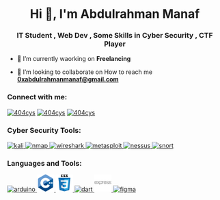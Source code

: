 <h1 align="center">Hi 👋, I'm Abdulrahman Manaf</h1>
<h3 align="center">IT Student , Web Dev , Some Skills in Cyber Security , CTF Player</h3>

- 🔭 I’m currently waorking on **Freelancing**

- 👯 I’m looking to collaborate on  How to reach me **0xabdulrahmanmanaf@gmail.com**

<h3 align="left">Connect with me:</h3>
<p align="left">
<a href="https://twitter.com/404cys" target="blank"><img align="center" src="https://raw.githubusercontent.com/rahuldkjain/github-profile-readme-generator/master/src/images/icons/Social/twitter.svg" alt="404cys" height="30" width="40" /></a>
<a href="https://instagram.com/404cys" target="blank"><img align="center" src="https://raw.githubusercontent.com/rahuldkjain/github-profile-readme-generator/master/src/images/icons/Social/instagram.svg" alt="404cys" height="30" width="40" /></a>
<a href="https://discord.gg/404cys" target="blank"><img align="center" src="https://raw.githubusercontent.com/rahuldkjain/github-profile-readme-generator/master/src/images/icons/Social/discord.svg" alt="404cys" height="30" width="40" /></a>
</p>

<h3 align="left">Cyber Security Tools:</h3>
<p align="left">
  <!-- Add Cyber Security icons -->
  <a href="https://www.kali.org/" target="_blank" rel="noreferrer">
    <img src="https://upload.wikimedia.org/wikipedia/commons/0/06/Kali_Linux_logo_2020.svg" alt="kali" width="40" height="40" />
  </a>
  <a href="https://www.nmap.org/" target="_blank" rel="noreferrer">
    <img src="https://upload.wikimedia.org/wikipedia/commons/e/ec/Nmap_logo.svg" alt="nmap" width="40" height="40" />
  </a>
  <a href="https://www.wireshark.org/" target="_blank" rel="noreferrer">
    <img src="https://upload.wikimedia.org/wikipedia/commons/e/ec/Wireshark_Logo_2018.svg" alt="wireshark" width="40" height="40" />
  </a>
  <a href="https://www.metaspoloit.com/" target="_blank" rel="noreferrer">
    <img src="https://upload.wikimedia.org/wikipedia/commons/4/45/Metasploit_logo.svg" alt="metasploit" width="40" height="40" />
  </a>
  <a href="https://www.nessus.org/" target="_blank" rel="noreferrer">
    <img src="https://upload.wikimedia.org/wikipedia/commons/a/a3/Nessus_logo.svg" alt="nessus" width="40" height="40" />
  </a>
  <a href="https://www.snort.org/" target="_blank" rel="noreferrer">
    <img src="https://upload.wikimedia.org/wikipedia/commons/7/7d/Snort_logo.svg" alt="snort" width="40" height="40" />
  </a>
</p>

<h3 align="left">Languages and Tools:</h3>
<p align="left">
  <a href="https://www.arduino.cc/" target="_blank" rel="noreferrer">
    <img src="https://cdn.worldvectorlogo.com/logos/arduino-1.svg" alt="arduino" width="40" height="40"/>
  </a>
  <a href="https://www.w3schools.com/cpp/" target="_blank" rel="noreferrer">
    <img src="https://raw.githubusercontent.com/devicons/devicon/master/icons/cplusplus/cplusplus-original.svg" alt="cplusplus" width="40" height="40"/>
  </a>
  <a href="https://www.w3schools.com/css/" target="_blank" rel="noreferrer">
    <img src="https://raw.githubusercontent.com/devicons/devicon/master/icons/css3/css3-original-wordmark.svg" alt="css3" width="40" height="40"/>
  </a>
  <a href="https://dart.dev" target="_blank" rel="noreferrer">
    <img src="https://www.vectorlogo.zone/logos/dartlang/dartlang-icon.svg" alt="dart" width="40" height="40"/>
  </a>
  <a href="https://expressjs.com" target="_blank" rel="noreferrer">
    <img src="https://raw.githubusercontent.com/devicons/devicon/master/icons/express/express-original-wordmark.svg" alt="express" width="40" height="40"/>
  </a>
  <a href="https://www.figma.com/" target="_blank" rel="noreferrer">
    <img src="https://www.vectorlogo.zone/logos/figma/figma-icon.svg" alt="figma" width="40" height="40"/>
  </a>
</p>

